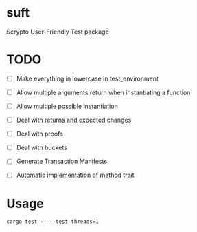 # suft
Scrypto User-Friendly Test package

# TODO
- [ ] Make everything in lowercase in test_environment
- [ ] Allow multiple arguments return when instantiating a function
- [ ] Allow multiple possible instantiation
- [ ] Deal with returns and expected changes
- [ ] Deal with proofs
- [ ] Deal with buckets
- [ ] Generate Transaction Manifests
- [ ] Automatic implementation of method trait 



# Usage
```shell
cargo test -- --test-threads=1
```